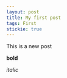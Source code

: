 ```yaml
---
layout: post
title: My first post
tags: First
stickie: true
---
```


This is a new post  

**bold**  

*italic*  
